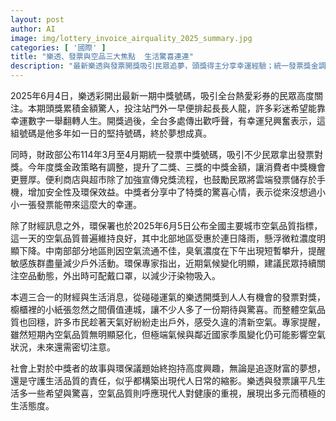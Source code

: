 ```yaml
---
layout: post
author: AI
image: img/lottery_invoice_airquality_2025_summary.jpg
categories: [ '國際' ]
title: "樂透、發票與空品三大焦點  生活驚喜連連"
description: "最新樂透與發票開獎吸引民眾追夢，頭獎得主分享幸運經驗；統一發票獎金調整，兌獎熱度高漲。全台空氣品質回穩，民眾趁好天氣外出，專家提醒仍須留意極端氣候帶來的變化。財經與生活議題交錯，映照現代人多元日常。"
---
```

2025年6月4日，樂透彩開出最新一期中獎號碼，吸引全台熱愛彩券的民眾高度關注。本期頭獎累積金額驚人，投注站門外一早便排起長長人龍，許多彩迷希望能靠幸運數字一舉翻轉人生。開獎過後，全台多處傳出歡呼聲，有幸運兒興奮表示，這組號碼是他多年如一日的堅持號碼，終於夢想成真。

同時，財政部公布114年3月至4月期統一發票中獎號碼，吸引不少民眾拿出發票對獎。今年度獎金政策略有調整，提升了二獎、三獎的中獎金額，讓消費者中獎機會更豐厚。便利商店與超市除了加強宣傳兌獎流程，也鼓勵民眾將雲端發票儲存於手機，增加安全性及環保效益。中獎者分享中了特獎的驚喜心情，表示從來沒想過小小一張發票能帶來這麼大的幸運。

除了財經訊息之外，環保署也於2025年6月5日公布全國主要城市空氣品質指標，這一天的空氣品質普遍維持良好，其中北部地區受惠於連日降雨，懸浮微粒濃度明顯下降。中南部部分地區則因空氣流通不佳，臭氧濃度在下午出現短暫攀升，提醒敏感族群盡量減少戶外活動。環保專家指出，近期氣候變化明顯，建議民眾持續關注空品動態，外出時可配戴口罩，以減少汙染物吸入。

本週三合一的財經與生活消息，從碰碰運氣的樂透開獎到人人有機會的發票對獎，櫥櫃裡的小紙張忽然之間價值連城，讓不少人多了一份期待與驚喜。而整體空氣品質也回穩，許多市民趁著天氣好紛紛走出戶外，感受久違的清新空氣。專家提醒，雖然短期內空氣品質無明顯惡化，但極端氣候與鄰近國家季風變化仍可能影響空氣狀況，未來還需密切注意。

社會上對於中獎者的故事與環保議題始終抱持高度興趣，無論是追逐財富的夢想，還是守護生活品質的責任，似乎都構築出現代人日常的縮影。樂透與發票讓平凡生活多一些希望與驚喜，空氣品質則呼應現代人對健康的重視，展現出多元而積極的生活態度。